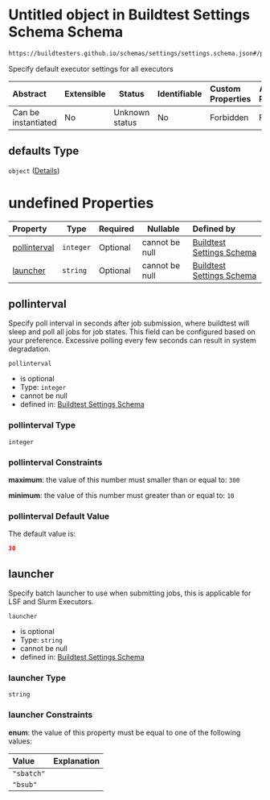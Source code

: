 # Untitled object in Buildtest Settings Schema Schema

```txt
https://buildtesters.github.io/schemas/settings/settings.schema.json#/properties/executors/properties/defaults
```

Specify default executor settings for all executors


| Abstract            | Extensible | Status         | Identifiable | Custom Properties | Additional Properties | Access Restrictions | Defined In                                                                      |
| :------------------ | ---------- | -------------- | ------------ | :---------------- | --------------------- | ------------------- | ------------------------------------------------------------------------------- |
| Can be instantiated | No         | Unknown status | No           | Forbidden         | Forbidden             | none                | [settings.schema.json\*](../../out/settings.schema.json "open original schema") |

## defaults Type

`object` ([Details](settings-properties-executors-properties-defaults.md))

# undefined Properties

| Property                      | Type      | Required | Nullable       | Defined by                                                                                                                                                                                                                                              |
| :---------------------------- | --------- | -------- | -------------- | :------------------------------------------------------------------------------------------------------------------------------------------------------------------------------------------------------------------------------------------------------ |
| [pollinterval](#pollinterval) | `integer` | Optional | cannot be null | [Buildtest Settings Schema](settings-properties-executors-properties-defaults-properties-pollinterval.md "https&#x3A;//buildtesters.github.io/schemas/settings/settings.schema.json#/properties/executors/properties/defaults/properties/pollinterval") |
| [launcher](#launcher)         | `string`  | Optional | cannot be null | [Buildtest Settings Schema](settings-properties-executors-properties-defaults-properties-launcher.md "https&#x3A;//buildtesters.github.io/schemas/settings/settings.schema.json#/properties/executors/properties/defaults/properties/launcher")         |

## pollinterval

Specify poll interval in seconds after job submission, where buildtest will sleep and poll all jobs for job states. This field can be configured based on your preference. Excessive polling every few seconds can result in system degradation. 


`pollinterval`

-   is optional
-   Type: `integer`
-   cannot be null
-   defined in: [Buildtest Settings Schema](settings-properties-executors-properties-defaults-properties-pollinterval.md "https&#x3A;//buildtesters.github.io/schemas/settings/settings.schema.json#/properties/executors/properties/defaults/properties/pollinterval")

### pollinterval Type

`integer`

### pollinterval Constraints

**maximum**: the value of this number must smaller than or equal to: `300`

**minimum**: the value of this number must greater than or equal to: `10`

### pollinterval Default Value

The default value is:

```json
30
```

## launcher

Specify batch launcher to use when submitting jobs, this is applicable for LSF and Slurm Executors.


`launcher`

-   is optional
-   Type: `string`
-   cannot be null
-   defined in: [Buildtest Settings Schema](settings-properties-executors-properties-defaults-properties-launcher.md "https&#x3A;//buildtesters.github.io/schemas/settings/settings.schema.json#/properties/executors/properties/defaults/properties/launcher")

### launcher Type

`string`

### launcher Constraints

**enum**: the value of this property must be equal to one of the following values:

| Value      | Explanation |
| :--------- | ----------- |
| `"sbatch"` |             |
| `"bsub"`   |             |
